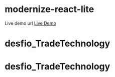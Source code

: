 # modernize-react-lite

Live demo url <a href="https://modernize-react-free.netlify.app/dashboard">Live Demo</a>
# desfio_TradeTechnology
# desfio_TradeTechnology
